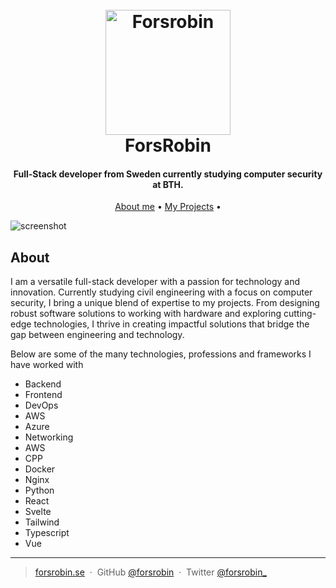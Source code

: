 
<h1 align="center">
  <br>
  <a href="https://www.forsrobin.se/"><img src="https://www.forsrobin.se/logo.png" alt="Forsrobin" width="200"></a>
  <br>
  ForsRobin
  <br>
</h1>

<h4 align="center">Full-Stack developer from Sweden currently studying computer security at BTH.</h4>

<p align="center">
  <a href="#about">About me</a> •
  <a href="#projects">My Projects</a> •
</p>

![screenshot](https://cdn.discordapp.com/attachments/955945383740207104/1116122355207508018/image.png)

## About

I am a versatile full-stack developer with a passion for technology and innovation. Currently studying civil engineering with a focus on computer security, I bring a unique blend of expertise to my projects. From designing robust software solutions to working with hardware and exploring cutting-edge technologies, I thrive in creating impactful solutions that bridge the gap between engineering and technology.

Below are some of the many technologies, professions and frameworks I have worked with

* Backend
* Frontend
* DevOps
* AWS
* Azure
* Networking
* AWS
* CPP
* Docker
* Nginx
* Python
* React
* Svelte
* Tailwind
* Typescript
* Vue

---

> [forsrobin.se](https://www.forsrobin.se/) &nbsp;&middot;&nbsp;
> GitHub [@forsrobin](https://github.com/Forsrobin) &nbsp;&middot;&nbsp;
> Twitter [@forsrobin_](https://twitter.com/Forsrobin_)

